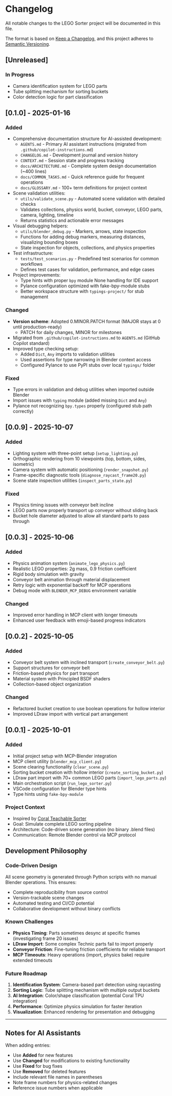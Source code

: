 # Changelog

All notable changes to the LEGO Sorter project will be documented in this file.

The format is based on [Keep a Changelog](https://keepachangelog.com/en/1.0.0/),
and this project adheres to [Semantic Versioning](https://semver.org/spec/v2.0.0.html).

## [Unreleased]

### In Progress
- Camera identification system for LEGO parts
- Tube splitting mechanism for sorting buckets
- Color detection logic for part classification

## [0.1.0] - 2025-01-16

### Added
- Comprehensive documentation structure for AI-assisted development:
  - `AGENTS.md` - Primary AI assistant instructions (migrated from `.github/copilot-instructions.md`)
  - `CHANGELOG.md` - Development journal and version history
  - `CONTEXT.md` - Session state and progress tracking
  - `docs/ARCHITECTURE.md` - Complete system design documentation (~400 lines)
  - `docs/COMMON_TASKS.md` - Quick reference guide for frequent operations
  - `docs/GLOSSARY.md` - 100+ term definitions for project context
- Scene validation utilities:
  - `utils/validate_scene.py` - Automated scene validation with detailed checks
  - Validates collections, physics world, bucket, conveyor, LEGO parts, camera, lighting, timeline
  - Returns statistics and actionable error messages
- Visual debugging helpers:
  - `utils/blender_debug.py` - Markers, arrows, state inspection
  - Functions for adding debug markers, measuring distances, visualizing bounding boxes
  - State inspection for objects, collections, and physics properties
- Test infrastructure:
  - `tests/test_scenarios.py` - Predefined test scenarios for common workflows
  - Defines test cases for validation, performance, and edge cases
- Project improvements:
  - Type hints with proper `bpy` module None handling for IDE support
  - Pylance configuration optimized with fake-bpy-module stubs
  - Better workspace structure with `typings-project/` for stub management

### Changed
- **Version scheme**: Adopted 0.MINOR.PATCH format (MAJOR stays at 0 until production-ready)
  - PATCH for daily changes, MINOR for milestones
- Migrated from `.github/copilot-instructions.md` to `AGENTS.md` (GitHub Copilot standard)
- Improved type checking setup:
  - Added `Dict`, `Any` imports to validation utilities
  - Used assertions for type narrowing in Blender context access
  - Configured Pylance to use PyPI stubs over local `typings/` folder

### Fixed
- Type errors in validation and debug utilities when imported outside Blender
- Import issues with `typing` module (added missing `Dict` and `Any`)
- Pylance not recognizing `bpy.types` properly (configured stub path correctly)

## [0.0.9] - 2025-10-07

### Added
- Lighting system with three-point setup (`setup_lighting.py`)
- Orthographic rendering from 10 viewpoints (top, bottom, sides, isometric)
- Camera system with automatic positioning (`render_snapshot.py`)
- Frame-specific diagnostic tools (`diagnose_raycast_frame20.py`)
- Scene state inspection utilities (`inspect_parts_state.py`)

### Fixed
- Physics timing issues with conveyor belt incline
- LEGO parts now properly transport up conveyor without sliding back
- Bucket hole diameter adjusted to allow all standard parts to pass through

## [0.0.3] - 2025-10-06

### Added
- Physics animation system (`animate_lego_physics.py`)
- Realistic LEGO properties: 2g mass, 0.9 friction coefficient
- Rigid body simulation with gravity
- Conveyor belt animation through material displacement
- Retry logic with exponential backoff for MCP operations
- Debug mode with `BLENDER_MCP_DEBUG` environment variable

### Changed
- Improved error handling in MCP client with longer timeouts
- Enhanced user feedback with emoji-based progress indicators

## [0.0.2] - 2025-10-05

### Added
- Conveyor belt system with inclined transport (`create_conveyor_belt.py`)
- Support structures for conveyor belt
- Friction-based physics for part transport
- Material system with Principled BSDF shaders
- Collection-based object organization

### Changed
- Refactored bucket creation to use boolean operations for hollow interior
- Improved LDraw import with vertical part arrangement

## [0.0.1] - 2025-10-01

### Added
- Initial project setup with MCP-Blender integration
- MCP client utility (`blender_mcp_client.py`)
- Scene clearing functionality (`clear_scene.py`)
- Sorting bucket creation with hollow interior (`create_sorting_bucket.py`)
- LDraw part import with 70+ common LEGO parts (`import_lego_parts.py`)
- Main orchestration script (`run_lego_sorter.py`)
- VSCode configuration for Blender type hints
- Type hints using `fake-bpy-module`

### Project Context
- Inspired by [Coral Teachable Sorter](https://coral.ai/projects/teachable-sorter/)
- Goal: Simulate complete LEGO sorting pipeline
- Architecture: Code-driven scene generation (no binary .blend files)
- Communication: Remote Blender control via MCP protocol

## Development Philosophy

### Code-Driven Design
All scene geometry is generated through Python scripts with no manual Blender operations. This ensures:
- Complete reproducibility from source control
- Version-trackable scene changes
- Automated testing and CI/CD potential
- Collaborative development without binary conflicts

### Known Challenges
- **Physics Timing**: Parts sometimes desync at specific frames (investigating frame 20 issues)
- **LDraw Import**: Some complex Technic parts fail to import properly
- **Conveyor Friction**: Fine-tuning friction coefficients for reliable transport
- **MCP Timeouts**: Heavy operations (import, physics bake) require extended timeouts

### Future Roadmap
1. **Identification System**: Camera-based part detection using raycasting
2. **Sorting Logic**: Tube splitting mechanism with multiple output buckets
3. **AI Integration**: Color/shape classification (potential Coral TPU integration)
4. **Performance**: Optimize physics simulation for faster iteration
5. **Visualization**: Enhanced rendering for presentation and debugging

---

## Notes for AI Assistants

When adding entries:
- Use **Added** for new features
- Use **Changed** for modifications to existing functionality
- Use **Fixed** for bug fixes
- Use **Removed** for deleted features
- Include relevant file names in parentheses
- Note frame numbers for physics-related changes
- Reference issue numbers when applicable
